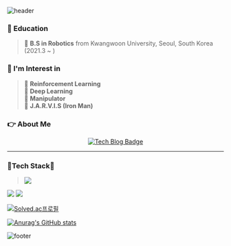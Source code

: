 
![header](https://capsule-render.vercel.app/api?type=waving&color=auto&height=250&section=header&text=Hi,%20I'm%20Dongwoo%20Son%20👋&fontSize=60&animation=fadeIn&fontAlignY=38&desc=Robotics&descAlignY=55&descAlign=72.8)

### 🌱 Education
<!-- **I am studying at the Department of Robotics of Kwangwoon University.** -->
> 🏡 **B.S in Robotics** from Kwangwoon University, Seoul, South Korea (2021.3 ~ )

### :orange_book: I'm Interest in   
> 🔎 **Reinforcement Learning**   
> 🔎 **Deep Learning**   
> 🔎 **Manipulator**   
> 🔎 **J.A.R.V.I.S (Iron Man)**   

### 👉 About Me

<div align=center>

[![Tech Blog Badge](http://img.shields.io/badge/-Tech%20blog-black?style=flat-square&logo=github&link=https://davinci-ai.tistory.com/)](https://https://dnd-qodqks.github.io/)

<!-- 나중에 추가하기
[![CV](http://img.shields.io/badge/-CV-black?style=flat-square&logo=github&link=https://davinci-ai.tistory.com/)](https://github.com/Taeyoung96/TaeyoungKim_CV/blob/master/TaeyoungKim_CV.pdf)
[![Gmail Badge](https://img.shields.io/badge/Gmail-d14836?style=flat-square&logo=Gmail&logoColor=white&link=mailto:tyoung960302@gmail.com)](mailto:tyoung960302@gmail.com)
[![Facebook Badge](https://img.shields.io/badge/facebook-1877f2?style=flat-square&logo=facebook&logoColor=white&link=https://www.facebook.com/harim.kang)](https://www.facebook.com/profile.php?id=100015469002427)
[![LinkedIn](https://img.shields.io/badge/-LinkedIn-0077b5?style=round-square&logo=linkedin&logoColor=white&link=https://www.linkedin.com/in/tae-young-kim-595692139/)](https://www.linkedin.com/in/tae-young-kim-595692139/)
-->
  
</div>


---

### 🚀**Tech Stack**🚀
  
> <img src="https://img.shields.io/badge/-A8B9CC?style=flat-square&logo=C&logoColor=white"/>
<img src="https://img.shields.io/badge/C++-00599C?style=flat-square&logo=C++&logoColor=white"/>
<img src="https://img.shields.io/badge/Python-3776AB?style=flat-square&logo=Python&logoColor=white"/>

[![Solved.ac프로필](http://mazassumnida.wtf/api/generate_badge?boj=dndqodqks)](https://solved.ac/dndqodqks)

[![Anurag's GitHub stats](https://github-readme-stats.vercel.app/api?username=dnd-qodqks)](https://github.com/anuraghazra/github-readme-stats)  

![footer](https://capsule-render.vercel.app/api?type=waving&&color=gradient&height=80&section=footer&fontSize=90)

